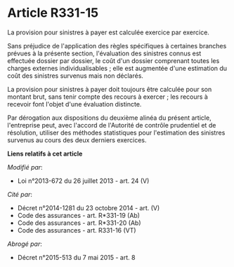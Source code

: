 # Article R331-15

La provision pour sinistres à payer est calculée exercice par exercice.

Sans préjudice de l'application des règles spécifiques à certaines branches prévues à la présente section, l'évaluation des
sinistres connus est effectuée dossier par dossier, le coût d'un dossier comprenant toutes les charges externes
individualisables ; elle est augmentée d'une estimation du coût des sinistres survenus mais non déclarés.

La provision pour sinistres à payer doit toujours être calculée pour son montant brut, sans tenir compte des recours à
exercer ; les recours à recevoir font l'objet d'une évaluation distincte.

Par dérogation aux dispositions du deuxième alinéa du présent article, l'entreprise peut, avec l'accord de l'Autorité de
contrôle prudentiel et de résolution, utiliser des méthodes statistiques pour l'estimation des sinistres survenus au cours
des deux derniers exercices.

**Liens relatifs à cet article**

_Modifié par_:

  - Loi n°2013-672 du 26 juillet 2013 - art. 24 (V)

_Cité par_:

  - Décret n°2014-1281 du 23 octobre 2014 - art. (V)
  - Code des assurances - art. R*331-19 (Ab)
  - Code des assurances - art. R*331-20 (Ab)
  - Code des assurances - art. R331-16 (VT)

_Abrogé par_:

  - Décret n°2015-513 du 7 mai 2015 - art. 8
